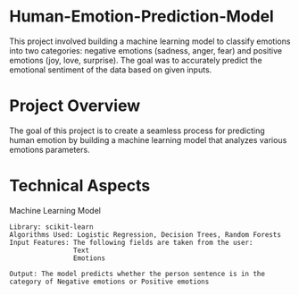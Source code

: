 # Human-Emotion-Prediction-Model

This project involved building a machine learning model to classify emotions into two categories: negative emotions (sadness, anger, fear) and positive emotions (joy, love, surprise). The goal was to accurately predict the emotional sentiment of the data based on given inputs.

# Project Overview
The goal of this project is to create a seamless process for predicting human emotion by building a machine learning model that analyzes various emotions parameters. 


# Technical Aspects
Machine Learning Model

    Library: scikit-learn
    Algorithms Used: Logistic Regression, Decision Trees, Random Forests 
    Input Features: The following fields are taken from the user:
                    Text
                    Emotions
     
    Output: The model predicts whether the person sentence is in the category of Negative emotions or Positive emotions

